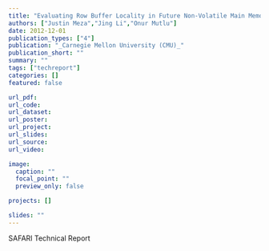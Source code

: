 ```yaml
---
title: "Evaluating Row Buffer Locality in Future Non-Volatile Main Memories"
authors: ["Justin Meza","Jing Li","Onur Mutlu"]
date: 2012-12-01
publication_types: ["4"]
publication: "_Carnegie Mellon University (CMU)_"
publication_short: ""
summary: ""
tags: ["techreport"]
categories: []
featured: false

url_pdf:
url_code:
url_dataset:
url_poster:
url_project:
url_slides:
url_source:
url_video:

image:
  caption: ""
  focal_point: ""
  preview_only: false

projects: []

slides: ""
---
```


SAFARI Technical Report

